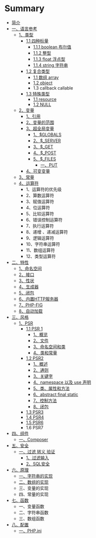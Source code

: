 # Summary

* [简介](README.md)
* [一、语言参考](yi-3001-yu-yan-can-kao.md)
  * [1、类型](yi-3001-yu-yan-can-kao/13001-lei-xing.md)
    * [1.1 四种标量](yi-3001-yu-yan-can-kao/13001-lei-xing/11-si-zhong-biao-liang.md)
      * [1.1.1 boolean 布尔值](yi-3001-yu-yan-can-kao/13001-lei-xing/11-si-zhong-biao-liang/111-boolean-bu-er-zhi.md)
      * [1.1.2 整型](yi-3001-yu-yan-can-kao/13001-lei-xing/11-si-zhong-biao-liang/112-zheng-xing.md)
      * [1.1.3 float 浮点型](yi-3001-yu-yan-can-kao/13001-lei-xing/11-si-zhong-biao-liang/113-float-fu-dian-xing.md)
      * [1.1.4 string 字符串](yi-3001-yu-yan-can-kao/13001-lei-xing/11-si-zhong-biao-liang/114-string-zi-fu-chuan.md)
    * [1.2 复合类型](yi-3001-yu-yan-can-kao/13001-lei-xing/12-fu-he-lei-xing.md)
      * [1.1 数组 array](yi-3001-yu-yan-can-kao/13001-lei-xing/12-fu-he-lei-xing/11-shu-zu-array.md)
      * [1.2 object](yi-3001-yu-yan-can-kao/13001-lei-xing/12-fu-he-lei-xing/12-object.md)
      * 1.3 callback callable
    * [1.3 特殊类型](yi-3001-yu-yan-can-kao/13001-lei-xing/13-te-shu-lei-xing.md)
      * [1.1 resource](yi-3001-yu-yan-can-kao/13001-lei-xing/13-te-shu-lei-xing/11-resource.md)
      * [1.2 NULL](yi-3001-yu-yan-can-kao/13001-lei-xing/13-te-shu-lei-xing/12-null.md)
  * [2、变量](yi-3001-yu-yan-can-kao/23001-bian-liang.md)
    * [1、引用](yi-3001-yu-yan-can-kao/23001-bian-liang/13001-yin-yong.md)
    * [2、变量的范围](yi-3001-yu-yan-can-kao/23001-bian-liang/23001-bian-liang-de-fan-wei.md)
    * [3、超全局变量](yi-3001-yu-yan-can-kao/23001-bian-liang/33001-chao-quan-ju-bian-liang.md)
      * [1、$GLOBALS](yi-3001-yu-yan-can-kao/23001-bian-liang/33001-chao-quan-ju-bian-liang/1-globals.md)
      * [2、$\_SERVER](yi-3001-yu-yan-can-kao/23001-bian-liang/33001-chao-quan-ju-bian-liang/2server.md)
      * [3、$\_GET](yi-3001-yu-yan-can-kao/23001-bian-liang/33001-chao-quan-ju-bian-liang/3get.md)
      * [4、$\_POST](yi-3001-yu-yan-can-kao/23001-bian-liang/33001-chao-quan-ju-bian-liang/4post.md)
      * [5、$\_FILES](yi-3001-yu-yan-can-kao/23001-bian-liang/33001-chao-quan-ju-bian-liang/5files.md)
        * [一、PUT](yi-3001-yu-yan-can-kao/23001-bian-liang/33001-chao-quan-ju-bian-liang/5files/yi-3001-put.md)
    * [4、可变变量](yi-3001-yu-yan-can-kao/23001-bian-liang/43001-ke-bian-bian-liang.md)
  * [3、常量](yi-3001-yu-yan-can-kao/33001-chang-liang.md)
  * [4、运算符](yi-3001-yu-yan-can-kao/43001-yun-suan-fu.md)
    * 1、运算符的优先级
    * 2、算数运算符
    * 3、赋值运算符
    * 4、位运算符
    * 5、比较运算符
    * 6、错误控制运算符
    * 7、执行运算符
    * 8、递增 、递减运算符
    * 9、逻辑运算符
    * 10、字符串运算符
    * 11、数组运算符
    * 12、类型运算符
* [二、特性](yi-3001-te-xing.md)
  * [1、命名空间](yi-3001-te-xing/13001-ming-ming-kong-jian.md)
  * [2、接口](yi-3001-te-xing/23001-jie-kou.md)
  * [3、性状](yi-3001-te-xing/33001-xing-zhuang.md)
  * [4、生成器](yi-3001-te-xing/43001-sheng-cheng-qi.md)
  * [5、闭包](yi-3001-te-xing/53001-bi-bao.md)
  * [6、内置HTTP服务器](yi-3001-te-xing/63001-nei-zhi-http-fu-wu-qi.md)
  * [7、PHP-FIG](yi-3001-te-xing/7php-fig.md)
  * [8、自动加载](yi-3001-te-xing/83001-zi-dong-jia-zai.md)
* [三、风格](er-3001-feng-ge.md)
  * [1、PSR](er-3001-feng-ge/1psr.md)
    * [1.1 PSR 1](er-3001-feng-ge/1psr/11-psr-1.md)
      * [1、概览](er-3001-feng-ge/1psr/11-psr-1/13001-gai-lan.md)
      * [2、文件](er-3001-feng-ge/1psr/11-psr-1/23001-wen-jian.md)
      * [3、命名空间和类](er-3001-feng-ge/1psr/11-psr-1/33001-ming-ming-kong-jian-he-lei.md)
      * [4、类和常量](er-3001-feng-ge/1psr/11-psr-1/43001-lei-he-chang-liang.md)
    * [1.2 PSR2](er-3001-feng-ge/1psr/12-psr2.md)
      * [1、概述](er-3001-feng-ge/1psr/12-psr2/13001-gai-shu.md)
      * [2、通则](er-3001-feng-ge/1psr/12-psr2/23001-tong-ze.md)
      * [3、关键字](er-3001-feng-ge/1psr/12-psr2/33001-guan-jian-zi.md)
      * [4、namespace 以及 use 声明](er-3001-feng-ge/1psr/12-psr2/4namespace-yi-ji-use-sheng-ming.md)
      * [5、类、属性和方法](er-3001-feng-ge/1psr/12-psr2/53001-lei-de-shu-xing-he-fang-fa.md)
      * [6、abstract final static](er-3001-feng-ge/1psr/12-psr2/6abstract-final-static.md)
      * [7、控制方法](er-3001-feng-ge/1psr/12-psr2/73001-kong-zhi-fang-fa.md)
      * [8、闭包](er-3001-feng-ge/1psr/12-psr2/83001-bi-bao.md)
    * [1.3 PSR3](er-3001-feng-ge/1psr/13-psr3.md)
    * [1.4 PSR4](er-3001-feng-ge/1psr/14-psr4.md)
    * [1.5 PSR6](er-3001-feng-ge/1psr/15-psr5.md)
    * 1.6 PSR7
* [四、组件](san-3001-zu-jian.md)
  * [一、Composer](san-3001-zu-jian/yi-3001-zu-jian.md)
* [五、安全](si-3001-an-quan.md)
  * [一、过滤 转义 验证](si-3001-an-quan/yi-3001-guo-lv-zhuan-yi.md)
    * [1、过滤输入](si-3001-an-quan/yi-3001-guo-lv-zhuan-yi/13001-guo-lv-shu-ru.md)
    * [2、SQL安全](si-3001-an-quan/yi-3001-guo-lv-zhuan-yi/2sqlan-quan.md)
* [六、原理](liu-3001-yuan-li.md)
  * [一、字符串的实现](liu-3001-yuan-li/yi-3001-zi-fu-chuan-de-shi-xian.md)
  * [二、数组的实现](liu-3001-yuan-li/er-3001-shu-zu-de-shi-xian.md)
  * 三、变量的实现
  * 四、常量的实现
* [七、函数](qi-3001-han-shu.md)
  * 一、变量函数
  * 二、字符串函数
  * 三、数组函数
* [八、配置](ba-3001-pei-zhi.md)
  * [一、PHP.ini](ba-3001-pei-zhi/yi-3001-php-ini.md)

